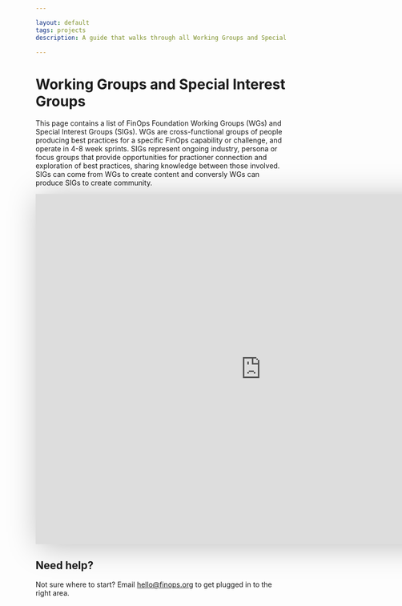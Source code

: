 ```yaml
---

layout: default
tags: projects
description: A guide that walks through all Working Groups and Special Interest Groups

---
```


# Working Groups and Special Interest Groups

This page contains a list of FinOps Foundation Working Groups (WGs) and Special Interest Groups (SIGs).  WGs are cross-functional groups of people producing best practices for a specific FinOps capability or challenge, and operate in 4-8 week sprints. SIGs represent ongoing industry, persona or focus groups that provide opportunities for practioner connection and exploration of best practices, sharing knowledge between those involved.  SIGs can come from WGs to create content and conversly WGs can produce SIGs to create community.

<iframe src="https://view.monday.com/embed/1456709853-a2eea3c69a623b564dbf20b755141330?r=use1" width=900 height=700 style="border: 0; box-shadow: 5px 5px 56px 0px rgba(0,0,0,0.25);"></iframe>

## Need help?

Not sure where to start? Email <hello@finops.org> to get plugged in to the right area.

